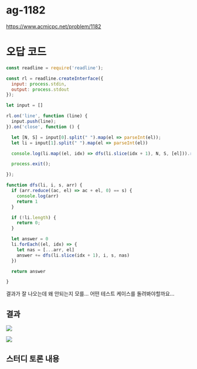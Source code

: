 # ag-1182
https://www.acmicpc.net/problem/1182

# 오답 코드
```javascript
const readline = require('readline');

const rl = readline.createInterface({
  input: process.stdin,
  output: process.stdout
});

let input = []

rl.on('line', function (line) {
  input.push(line);
}).on('close', function () {

  let [N, S] = input[0].split(" ").map(el => parseInt(el));
  let li = input[1].split(" ").map(el => parseInt(el))

  console.log(li.map((el, idx) => dfs(li.slice(idx + 1), N, S, [el])).reduce((a, e) => a + e, 0))

  process.exit();

});

function dfs(li, i, s, arr) {
  if (arr.reduce((ac, el) => ac + el, 0) == s) {
    console.log(arr)
    return 1
  }

  if (!li.length) {
    return 0;
  }

  let answer = 0
  li.forEach((el, idx) => {
    let nas = [...arr, el]
    answer += dfs(li.slice(idx + 1), i, s, nas)
  })

  return answer

}

```
결과가 잘 나오는데 왜 안되는지 모를...
어떤 테스트 케이스를 돌려봐야할까요...

## 결과

![](https://i.imgur.com/wFN3IUz.png)

![](https://i.imgur.com/QmOErQi.png)

## 스터디 토론 내용